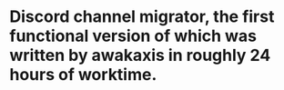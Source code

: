 # Discord channel migrator, the first functional version of which was written by awakaxis in roughly 24 hours of worktime.
